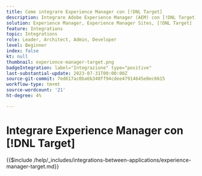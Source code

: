 ```yaml
---
title: Come integrare Experience Manager con [!DNL Target]
description: Integrare Adobe Experience Manager (AEM) con [!DNL Target] per offrire esperienze personalizzate.
solution: Experience Manager, Experience Manager Sites, [!DNL Target]
feature: Integrations
topic: Integrations
role: Leader, Architect, Admin, Developer
level: Beginner
index: false
kt: null
thumbnail: experience-manager-target.png
badgeIntegration: label="Integrazione" type="positive"
last-substantial-update: 2023-07-31T00:00:00Z
source-git-commit: 7ed617ac0ba6b340ff94cdee47914645e0ec6615
workflow-type: tm+mt
source-wordcount: '21'
ht-degree: 4%

---
```



# Integrare Experience Manager con [!DNL Target]

{{$include /help/_includes/integrations-between-applications/experience-manager-target.md}}
